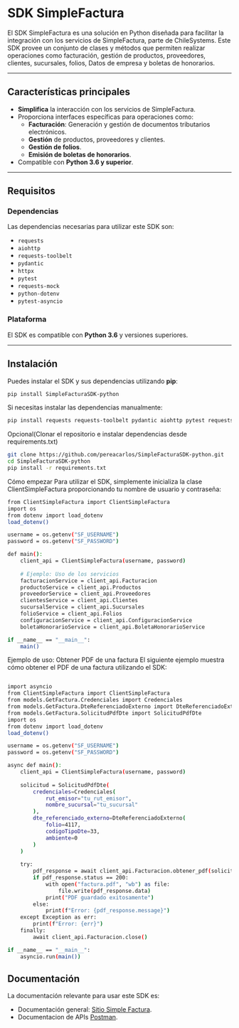 # SDK SimpleFactura

El SDK SimpleFactura es una solución en Python diseñada para facilitar la integración con los servicios de SimpleFactura, parte de ChileSystems. Este SDK provee un conjunto de clases y métodos que permiten realizar operaciones como facturación, gestión de productos, proveedores, clientes, sucursales, folios, Datos de empresa y boletas de honorarios.

---

## Características principales

- **Simplifica** la interacción con los servicios de SimpleFactura.
- Proporciona interfaces específicas para operaciones como:
  - **Facturación**: Generación y gestión de documentos tributarios electrónicos.
  - **Gestión** de productos, proveedores y clientes.
  - **Gestión de folios**.
  - **Emisión de boletas de honorarios**.
- Compatible con **Python 3.6 y superior**.

---

## Requisitos

### Dependencias

Las dependencias necesarias para utilizar este SDK son:

- `requests`
- `aiohttp`
- `requests-toolbelt`
- `pydantic`
- `httpx`
- `pytest`
- `requests-mock`
- `python-dotenv`
- `pytest-asyncio`

### Plataforma

El SDK es compatible con **Python 3.6** y versiones superiores.

---

## Instalación

Puedes instalar el SDK y sus dependencias utilizando **pip**:
```bash
pip install SimpleFacturaSDK-python
```

Si necesitas instalar las dependencias manualmente:
    
```bash
pip install requests requests-toolbelt pydantic aiohttp pytest requests-mock python-dotenv pytest-asyncio httpx aiofiles

```

Opcional(Clonar el repositorio e instalar dependencias desde requirements.txt)
```bash
git clone https://github.com/pereacarlos/SimpleFacturaSDK-python.git
cd SimpleFacturaSDK-python
pip install -r requirements.txt

```
Cómo empezar
Para utilizar el SDK, simplemente inicializa la clase ClientSimpleFactura proporcionando tu nombre de usuario y contraseña:
```bash
from ClientSimpleFactura import ClientSimpleFactura
import os
from dotenv import load_dotenv
load_dotenv()

username = os.getenv("SF_USERNAME")
password = os.getenv("SF_PASSWORD")

def main():
    client_api = ClientSimpleFactura(username, password)
    
    # Ejemplo: Uso de los servicios
    facturacionService = client_api.Facturacion
    productoService = client_api.Productos
    proveedorService = client_api.Proveedores
    clientesService = client_api.Clientes
    sucursalService = client_api.Sucursales
    folioService = client_api.Folios
    configuracionService = client_api.ConfiguracionService
    boletaHonorarioService = client_api.BoletaHonorarioService

if __name__ == "__main__":
    main()

```

Ejemplo de uso: Obtener PDF de una factura
El siguiente ejemplo muestra cómo obtener el PDF de una factura utilizando el SDK:
```bash

import asyncio
from ClientSimpleFactura import ClientSimpleFactura
from models.GetFactura.Credenciales import Credenciales
from models.GetFactura.DteReferenciadoExterno import DteReferenciadoExterno
from models.GetFactura.SolicitudPdfDte import SolicitudPdfDte
import os
from dotenv import load_dotenv
load_dotenv()

username = os.getenv("SF_USERNAME")
password = os.getenv("SF_PASSWORD")

async def main():
    client_api = ClientSimpleFactura(username, password)
    
    solicitud = SolicitudPdfDte(
        credenciales=Credenciales(
            rut_emisor="tu_rut_emisor",
            nombre_sucursal="tu_sucursal"
        ),
        dte_referenciado_externo=DteReferenciadoExterno(
            folio=4117,
            codigoTipoDte=33,
            ambiente=0
        )
    )
    
    try:
        pdf_response = await client_api.Facturacion.obtener_pdf(solicitud)
        if pdf_response.status == 200:
            with open("factura.pdf", "wb") as file:
                file.write(pdf_response.data)
            print("PDF guardado exitosamente")
        else:
            print(f"Error: {pdf_response.message}")
    except Exception as err:
        print(f"Error: {err}")
    finally:
        await client_api.Facturacion.close()

if __name__ == "__main__":
    asyncio.run(main())
```

## Documentación
La documentación relevante para usar este SDK es:

- Documentación general:
  [Sitio Simple Factura](https://www.simplefactura.cl/).
- Documentacion de APIs [Postman](https://documentacion.simplefactura.cl/).
